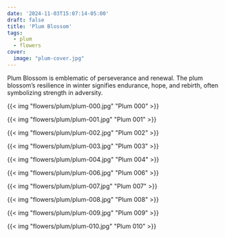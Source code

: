 ```yaml
---
date: '2024-11-03T15:07:14-05:00'
draft: false
title: 'Plum Blossom'
tags:
  - plum
  - flowers
cover:
  image: "plum-cover.jpg"
---
```


Plum Blossom is emblematic of perseverance and renewal.
The plum blossom’s resilience in winter signifies endurance, hope, and rebirth, often symbolizing strength in adversity.

{{< img "flowers/plum/plum-000.jpg" "Plum 000" >}}

{{< img "flowers/plum/plum-001.jpg" "Plum 001" >}}

{{< img "flowers/plum/plum-002.jpg" "Plum 002" >}}

{{< img "flowers/plum/plum-003.jpg" "Plum 003" >}}

{{< img "flowers/plum/plum-004.jpg" "Plum 004" >}}

{{< img "flowers/plum/plum-006.jpg" "Plum 006" >}}

{{< img "flowers/plum/plum-007.jpg" "Plum 007" >}}

{{< img "flowers/plum/plum-008.jpg" "Plum 008" >}}

{{< img "flowers/plum/plum-009.jpg" "Plum 009" >}}

{{< img "flowers/plum/plum-010.jpg" "Plum 010" >}}